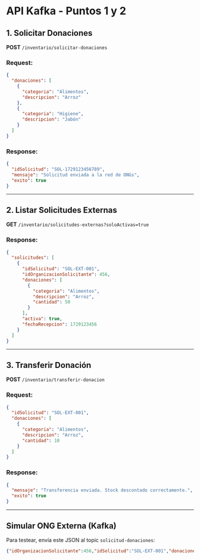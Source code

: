 # API Kafka - Puntos 1 y 2

## 1. Solicitar Donaciones

**POST** `/inventario/solicitar-donaciones`

### Request:
```json
{
  "donaciones": [
    {
      "categoria": "Alimentos",
      "descripcion": "Arroz"
    },
    {
      "categoria": "Higiene",
      "descripcion": "Jabón"
    }
  ]
}
```

### Response:
```json
{
  "idSolicitud": "SOL-1729123456789",
  "mensaje": "Solicitud enviada a la red de ONGs",
  "exito": true
}
```

---

## 2. Listar Solicitudes Externas

**GET** `/inventario/solicitudes-externas?soloActivas=true`

### Response:
```json
{
  "solicitudes": [
    {
      "idSolicitud": "SOL-EXT-001",
      "idOrganizacionSolicitante": 456,
      "donaciones": [
        {
          "categoria": "Alimentos",
          "descripcion": "Arroz",
          "cantidad": 50
        }
      ],
      "activa": true,
      "fechaRecepcion": 1729123456
    }
  ]
}
```

---

## 3. Transferir Donación

**POST** `/inventario/transferir-donacion`

### Request:
```json
{
  "idSolicitud": "SOL-EXT-001",
  "donaciones": [
    {
      "categoria": "Alimentos",
      "descripcion": "Arroz",
      "cantidad": 10
    }
  ]
}
```

### Response:
```json
{
  "mensaje": "Transferencia enviada. Stock descontado correctamente.",
  "exito": true
}
```

---

## Simular ONG Externa (Kafka)

Para testear, envía este JSON al topic `solicitud-donaciones`:

```json
{"idOrganizacionSolicitante":456,"idSolicitud":"SOL-EXT-001","donaciones":[{"categoria":"Alimentos","descripcion":"Arroz"},{"categoria":"Higiene","descripcion":"Jabón"}]}
```

